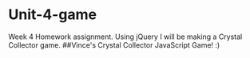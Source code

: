 # Unit-4-game
Week 4 Homework assignment. Using jQuery I will be making a Crystal Collector game.
##Vince's Crystal Collector JavaScript Game! :)

